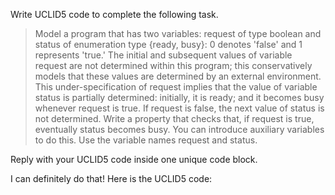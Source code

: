 Write UCLID5 code to complete the following task.

> Model a program that has two variables: request of type boolean and status of enumeration type {ready, busy}: 0 denotes 'false' and 1 represents 'true.' The initial and subsequent values of variable request are not determined within this program; this conservatively models that these values are determined by an external environment. This under-specification of request implies that the value of variable status is partially determined: initially, it is ready; and it becomes busy whenever request is true. If request is false, the next value of status is not determined. Write a property that checks that, if request is true, eventually status becomes busy. You can introduce auxiliary variables to do this. Use the variable names request and status.

Reply with your UCLID5 code inside one unique code block.

I can definitely do that! Here is the UCLID5 code:
```
